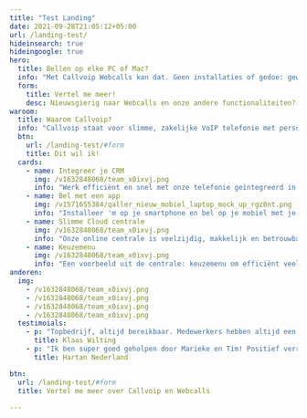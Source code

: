 ```yaml
---
title: "Test Landing"
date: 2021-09-28T21:05:12+05:00
url: /landing-test/
hideinsearch: true
hideingoogle: true
hero:
  title: Bellen op elke PC of Mac?
  info: "Met Callvoip Webcalls kan dat. Geen installaties of gedoe: gewoon inloggen en bellen maar. Werkt altijd en overal."
  form:
    title: Vertel me meer!
    desc: Nieuwsgierig naar Webcalls en onze andere functionaliteiten?
waroom:
  title: Waarom Callvoip?
  info: "Callvoip staat voor slimme, zakelijke VoIP telefonie met persoonlijke service. Een greep uit de mogelijkheden:"
  btn:
    url: /landing-test/#form
    title: Dit wil ik!
  cards:
    - name: Integreer je CRM
      img: /v1632848068/team_x0ixvj.png
      info: "Werk efficiënt en snel met onze telefonie geïntegreerd in jouw CRM."
    - name: Bel met een app
      img: /v1571655384/qaller_nieuw_mobiel_laptop_mock_up_rgz8nt.png
      info: "Installeer 'm op je smartphone en bel op je mobiel met je vaste nummer."
    - name: Slimme Cloud centrale
      img: /v1632848068/team_x0ixvj.png
      info: "Onze online centrale is veelzijdig, makkelijk en betrouwbaar."
    - name: Keuzemenu
      img: /v1632848068/team_x0ixvj.png
      info: "Een voorbeeld uit de centrale: keuzemenu om efficiënt veel bellers te verwerken."
anderen:
  img:
    - /v1632848068/team_x0ixvj.png
    - /v1632848068/team_x0ixvj.png
    - /v1632848068/team_x0ixvj.png
    - /v1632848068/team_x0ixvj.png
  testimoials:
    - p: "Topbedrijf, altijd bereikbaar. Medewerkers hebben altijd een oplossing voor een probleem en zijn erg behulpzaam. Aanrader!"
      title: Klaas Wilting
    - p: "Ik ben super goed geholpen door Marieke en Tim! Positief verrast door het meedenken en de verleende service. Echt top, waren alle bedrijven maar zo! Ik ga jullie zeker aanbevelen. Veel dank en op naar een mooie telefonie toekomst samen."
      title: Hartan Nederland

btn:
  url: /landing-test/#form
  title: Vertel me meer over Callvoip en Webcalls
  
---
```

